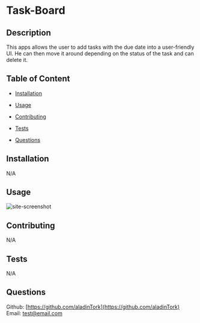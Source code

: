 # Task-Board

## Description

This apps allows the user to add tasks with the due date into a user-friendly UI. He can then move it around depending on the status of the task and can delete it.

## Table of Content

- [Installation](#installation) <br />
- [Usage](#usage) <br />

- [Contributing](#contributing) <br />
- [Tests](#tests) <br />
- [Questions](#questions)

## Installation

N/A

## Usage

![site-screenshot](https://github.com/AladinTork/Task-Board/blob/main/assets/images/Screenshot%202025-01-14%20at%206.06.00%E2%80%AFPM.png)

## Contributing

N/A

## Tests

N/A

## Questions

Github: [https://github.com/aladinTork](https://github.com/aladinTork) <br />
Email: [test@email.com](mailto:test@email.com)
